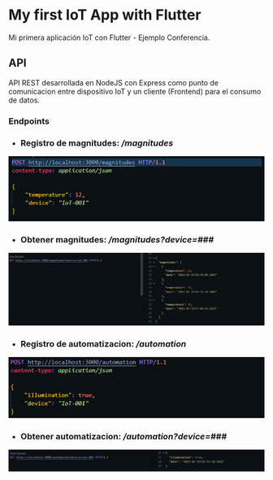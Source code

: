 # My first IoT App with Flutter

Mi primera aplicación IoT con Flutter - Ejemplo Conferencia.

## **API**

API REST desarrollada en NodeJS con Express como punto de comunicacion entre dispositivo IoT y un cliente (Frontend) para el consumo de datos.


### **Endpoints**

- ### Registro de magnitudes: */magnitudes*
  
![Registo de magnitudes](/docs/images/api/endpoint1.png "Registro de magnitudes")

- ### Obtener magnitudes: */magnitudes?device=###*
  
![Obtener magnitudes](/docs/images/api/endpoint2.png "Obtener magnitudes")

- ### Registro de automatizacion: */automation*
  
![Registo de Automatizacion](/docs/images/api/endpoint3.png "Registro de automatizacion")

- ### Obtener automatizacion: */automation?device=###*
  
![Obtener automatizacion](/docs/images/api/endpoint4.png "Obtener automatizacion")